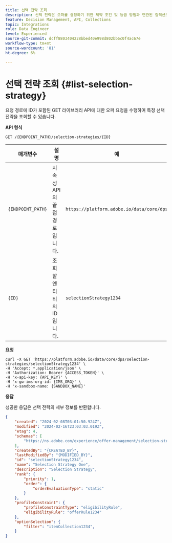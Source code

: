 ```yaml
---
title: 선택 전략 조회
description: 선택 전략은 오퍼를 결정하기 위한 제약 조건 및 등급 방법과 연관된 컬렉션으로 구성됩니다.
feature: Decision Management, API, Collections
topic: Integrations
role: Data Engineer
level: Experienced
source-git-commit: dcff8803404228bbed40e998d802bb6c0f4ac67e
workflow-type: tm+mt
source-wordcount: '81'
ht-degree: 6%

---
```



# 선택 전략 조회 {#list-selection-strategy}

요청 경로에 ID가 포함된 GET 라이브러리 API에 대한 오퍼 요청을 수행하여 특정 선택 전략을 조회할 수 있습니다.

**API 형식**

```http
GET /{ENDPOINT_PATH}/selection-strategies/{ID}
```

| 매개변수 | 설명 | 예 |
| --------- | ----------- | ------- |
| `{ENDPOINT_PATH}` | 지속성 API의 끝점 경로입니다. | `https://platform.adobe.io/data/core/dps` |
| `{ID}` | 조회할 엔티티의 ID입니다. | `selectionStrategy1234` |

**요청**

```shell
curl -X GET 'https://platform.adobe.io/data/core/dps/selection-strategies/selectionStrategy1234' \
-H 'Accept: *,application/json' \
-H 'Authorization: Bearer {ACCESS_TOKEN}' \
-H 'x-api-key: {API_KEY}' \
-H 'x-gw-ims-org-id: {IMS_ORG}' \
-H 'x-sandbox-name: {SANDBOX_NAME}'
```

**응답**

성공한 응답은 선택 전략의 세부 정보를 반환합니다.

```json
{
    "created": "2024-02-08T03:01:50.924Z",
    "modified": "2024-02-16T23:03:03.019Z",
    "etag": 4,
    "schemas": [
        "https://ns.adobe.com/experience/offer-management/selection-strategy;version=0.2"
    ],
    "createdBy": "{CREATED_BY}",
    "lastModifiedBy": "{MODIFIED_BY}",
    "id": "selectionStrategy1234",
    "name": "Selection Strategy One",
    "description": "Selection Strategy",
    "rank": {
        "priority": 1,
        "order": {
            "orderEvaluationType": "static"
        }
    },
    "profileConstraint": {
        "profileConstraintType": "eligibilityRule",
        "eligibilityRule": "offerRule1234"
    },
    "optionSelection": {
        "filter": "itemCollection1234",
    }
}
```
